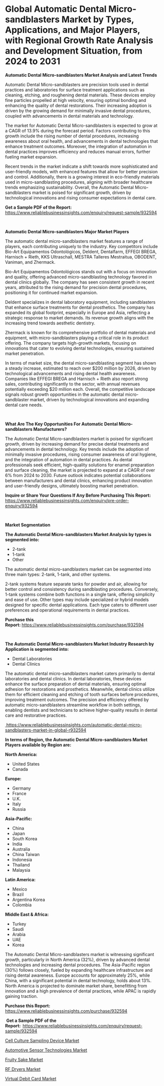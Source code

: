 <p><h1>Global Automatic Dental Micro-sandblasters Market by Types, Applications, and Major Players, with Regional Growth Rate Analysis and Development Situation, from 2024 to 2031</h1></p><p><strong>Automatic Dental Micro-sandblasters Market Analysis and Latest Trends</strong></p>
<p><p>Automatic Dental Micro-sandblasters are precision tools used in dental practices and laboratories for surface treatment applications such as cleaning, etching, and roughening dental materials. These devices employ fine particles propelled at high velocity, ensuring optimal bonding and enhancing the quality of dental restorations. Their increasing adoption is driven by the growing demand for minimally invasive dental procedures, coupled with advancements in dental materials and technology.</p><p>The market for Automatic Dental Micro-sandblasters is expected to grow at a CAGR of 13.9% during the forecast period. Factors contributing to this growth include the rising number of dental procedures, increasing awareness about oral health, and advancements in dental technologies that enhance treatment outcomes. Moreover, the integration of automation in dental practices improves efficiency and reduces manual errors, further fueling market expansion. </p><p>Recent trends in the market indicate a shift towards more sophisticated and user-friendly models, with enhanced features that allow for better precision and control. Additionally, there is a growing interest in eco-friendly materials used in micro-sandblasting procedures, aligning with broader healthcare trends emphasizing sustainability. Overall, the Automatic Dental Micro-sandblasters market is poised for significant growth, driven by technological innovations and rising consumer expectations in dental care.</p></p>
<p><strong>Get a Sample PDF of the Report:&nbsp;</strong> <a href="https://www.reliablebusinessinsights.com/enquiry/request-sample/932594?utm_campaign=39&utm_medium=2&utm_source=Github&utm_content=ia&utm_term=03122024&utm_id=automatic-dental-micro-sandblasters">https://www.reliablebusinessinsights.com/enquiry/request-sample/932594</a></p>
<p>&nbsp;</p>
<p><strong>Automatic Dental Micro-sandblasters Major Market Players</strong></p>
<p><p>The automatic dental micro-sandblasters market features a range of players, each contributing uniquely to the industry. Key competitors include Bio-Art Equipamentos Odontológicos, Deldent, Dentalfarm, EFFEGI BREGA, Harnisch + Rieth, KKS Ultraschall, MESTRA Talleres Mestraitua, OBODENT, Vaniman, and Zhermack.</p><p>Bio-Art Equipamentos Odontológicos stands out with a focus on innovation and quality, offering advanced micro-sandblasting technology favored in dental clinics globally. The company has seen consistent growth in recent years, attributed to the rising demand for precision dental procedures, positioning it for continued market expansion.</p><p>Deldent specializes in dental laboratory equipment, including sandblasters that enhance surface treatments for dental prosthetics. The company has expanded its global footprint, especially in Europe and Asia, reflecting a strategic response to market demands. Its revenue growth aligns with the increasing trend towards aesthetic dentistry.</p><p>Zhermack is known for its comprehensive portfolio of dental materials and equipment, with micro-sandblasters playing a critical role in its product offering. The company targets high-growth markets, focusing on innovations that cater to evolving dental technologies, ensuring sustained market penetration.</p><p>In terms of market size, the dental micro-sandblasting segment has shown a steady increase, estimated to reach over $200 million by 2026, driven by technological advancements and rising dental health awareness. Companies like EFFEGI BREGA and Harnisch + Rieth also report strong sales, contributing significantly to the sector, with annual revenues potentially exceeding $20 million each. Overall, the competitive landscape signals robust growth opportunities in the automatic dental micro-sandblaster market, driven by technological innovations and expanding dental care needs.</p></p>
<p>&nbsp;</p>
<p><strong>What Are The Key Opportunities For Automatic Dental Micro-sandblasters Manufacturers?</strong></p>
<p><p>The Automatic Dental Micro-sandblasters market is poised for significant growth, driven by increasing demand for precise dental treatments and advancements in dental technology. Key trends include the adoption of minimally invasive procedures, rising consumer awareness of oral hygiene, and the integration of automation in dental practices. As dental professionals seek efficient, high-quality solutions for enamel preparation and surface cleaning, the market is projected to expand at a CAGR of over 6% from 2024 to 2030. Future outlook indicates potential collaborations between manufacturers and dental clinics, enhancing product innovation and user-friendly designs, ultimately boosting market penetration.</p></p>
<p><strong>Inquire or Share Your Questions If Any Before Purchasing This Report:</strong> <a href="https://www.reliablebusinessinsights.com/enquiry/pre-order-enquiry/932594?utm_campaign=39&utm_medium=2&utm_source=Github&utm_content=ia&utm_term=03122024&utm_id=automatic-dental-micro-sandblasters">https://www.reliablebusinessinsights.com/enquiry/pre-order-enquiry/932594</a></p>
<p>&nbsp;</p>
<p><strong>Market Segmentation</strong></p>
<p><strong>The Automatic Dental Micro-sandblasters Market Analysis by types is segmented into:</strong></p>
<p><ul><li>2-tank</li><li>1-tank</li><li>Other</li></ul></p>
<p><p>The automatic dental micro-sandblasters market can be segmented into three main types: 2-tank, 1-tank, and other systems. </p><p>2-tank systems feature separate tanks for powder and air, allowing for better control and consistency during sandblasting procedures. Conversely, 1-tank systems combine both functions in a single tank, offering simplicity and ease of use. Other types may include specialized or hybrid models designed for specific dental applications. Each type caters to different user preferences and operational requirements in dental practices.</p></p>
<p><strong>Purchase this Report:&nbsp;</strong><a href="https://www.reliablebusinessinsights.com/purchase/932594?utm_campaign=39&utm_medium=2&utm_source=Github&utm_content=ia&utm_term=03122024&utm_id=automatic-dental-micro-sandblasters">https://www.reliablebusinessinsights.com/purchase/932594</a></p>
<p>&nbsp;</p>
<p><strong>The Automatic Dental Micro-sandblasters Market Industry Research by Application is segmented into:</strong></p>
<p><ul><li>Dental Laboratories</li><li>Dental Clinics</li></ul></p>
<p><p>The automatic dental micro-sandblasters market caters primarily to dental laboratories and dental clinics. In dental laboratories, these devices enhance the surface preparation of dental materials, ensuring optimal adhesion for restorations and prosthetics. Meanwhile, dental clinics utilize them for efficient cleaning and etching of tooth surfaces before procedures, improving treatment outcomes. The precision and efficiency offered by automatic micro-sandblasters streamline workflow in both settings, enabling dentists and technicians to achieve higher-quality results in dental care and restorative practices.</p></p>
<p><a href="https://www.reliablebusinessinsights.com/automatic-dental-micro-sandblasters-market-in-global-r932594?utm_campaign=39&utm_medium=2&utm_source=Github&utm_content=ia&utm_term=03122024&utm_id=automatic-dental-micro-sandblasters">&nbsp;https://www.reliablebusinessinsights.com/automatic-dental-micro-sandblasters-market-in-global-r932594</a></p>
<p><strong>In terms of Region, the Automatic Dental Micro-sandblasters Market Players available by Region are:</strong></p>
<p>
    <p> <strong> North America: </strong>
        <ul>
            <li>United States</li>
            <li>Canada</li>
        </ul>
        </p> 
    <p> <strong> Europe: </strong>
        <ul>
            <li>Germany</li>
            <li>France</li>
            <li>U.K.</li>
            <li>Italy</li>
            <li>Russia</li>
        </ul>
        </p> 
    <p> <strong> Asia-Pacific: </strong>
        <ul>
            <li>China</li>
            <li>Japan</li>
            <li>South Korea</li>
            <li>India</li>
            <li>Australia</li>
            <li>China Taiwan</li>
            <li>Indonesia</li>
            <li>Thailand</li>
            <li>Malaysia</li>
        </ul>
        </p> 
    <p> <strong> Latin America: </strong>
        <ul>
            <li>Mexico</li>
            <li>Brazil</li>
            <li>Argentina Korea</li>
            <li>Colombia</li>
        </ul>
        </p> 
    <p> <strong> Middle East & Africa: </strong>
        <ul>
            <li>Turkey</li>
            <li>Saudi</li>
            <li>Arabia</li>
            <li>UAE</li>
            <li>Korea</li>
        </ul>
    </p>
    </p>
<p><p>The Automatic Dental Micro-sandblasters market is witnessing significant growth, particularly in North America (32%), driven by advanced dental technologies and increasing dental procedures. The Asia-Pacific region (30%) follows closely, fueled by expanding healthcare infrastructure and rising dental awareness. Europe accounts for approximately 25%, while China, with a significant potential in dental technology, holds about 13%. North America is projected to dominate market share, benefitting from innovation and a high prevalence of dental practices, while APAC is rapidly gaining traction.</p></p>
<p><strong>Purchase this Report: </strong><a href="https://www.reliablebusinessinsights.com/purchase/932594?utm_campaign=39&utm_medium=2&utm_source=Github&utm_content=ia&utm_term=03122024&utm_id=automatic-dental-micro-sandblasters">https://www.reliablebusinessinsights.com/purchase/932594</a></p>
<p>&nbsp;<strong>Get a Sample PDF of the Report:&nbsp;&nbsp;</strong><a href="https://www.reliablebusinessinsights.com/enquiry/request-sample/932594?utm_campaign=39&utm_medium=2&utm_source=Github&utm_content=ia&utm_term=03122024&utm_id=automatic-dental-micro-sandblasters">https://www.reliablebusinessinsights.com/enquiry/request-sample/932594</a></p>
<p><strong></strong></p>
<p><p><a href="https://issuu.com/reportprime-2/docs/cell-culture-sampling-device-market-size-2030.pptx?utm_campaign=39&utm_medium=2&utm_source=Github&utm_content=ia&utm_term=03122024&utm_id=automatic-dental-micro-sandblasters">Cell Culture Sampling Device Market</a></p><p><a href="https://issuu.com/reportprime-2/docs/automotive-sensor-technologies-market-size-2030.pp?utm_campaign=39&utm_medium=2&utm_source=Github&utm_content=ia&utm_term=03122024&utm_id=automatic-dental-micro-sandblasters">Automotive Sensor Technologies Market</a></p><p><a href="https://www.linkedin.com/pulse/fruity-sake-markets-path-82-cagr-2024-2031-whats-driving-success-l4hve?utm_campaign=39&utm_medium=2&utm_source=Github&utm_content=ia&utm_term=03122024&utm_id=automatic-dental-micro-sandblasters">Fruity Sake Market</a></p><p><a href="https://www.linkedin.com/pulse/latest-developments-rf-dryers-industry-market-size-growing-cagr-1noef?utm_campaign=39&utm_medium=2&utm_source=Github&utm_content=ia&utm_term=03122024&utm_id=automatic-dental-micro-sandblasters">RF Dryers Market</a></p><p><a href="https://www.linkedin.com/pulse/anticipated-growth-virtual-debit-card-market-2024-2031-set-111-k9ype?utm_campaign=39&utm_medium=2&utm_source=Github&utm_content=ia&utm_term=03122024&utm_id=automatic-dental-micro-sandblasters">Virtual Debit Card Market</a></p></p>
